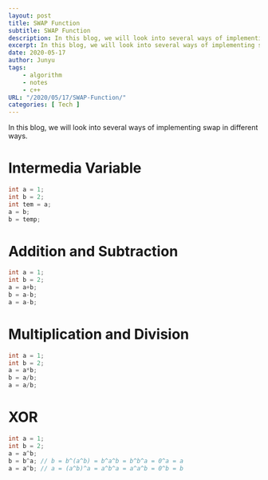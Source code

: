 ```yaml
---
layout: post
title: SWAP Function
subtitle: SWAP Function
description: In this blog, we will look into several ways of implementing swap in different ways.
excerpt: In this blog, we will look into several ways of implementing swap in different ways.
date: 2020-05-17
author: Junyu
tags:
    - algorithm
    - notes
    - c++
URL: "/2020/05/17/SWAP-Function/"
categories: [ Tech ]
---
```


In this blog, we will look into several ways of implementing swap in different ways.

# Intermedia Variable

```c++
int a = 1;
int b = 2;
int tem = a;
a = b;
b = temp;
```

# Addition and Subtraction

```C++
int a = 1;
int b = 2;
a = a+b;
b = a-b;
a = a-b;
```

# Multiplication and Division 

```C++
int a = 1;
int b = 2;
a = a*b;
b = a/b;
a = a/b;
```

# XOR

```C++
int a = 1; 
int b = 2;
a = a^b;
b = b^a; // b = b^(a^b) = b^a^b = b^b^a = 0^a = a
a = a^b; // a = (a^b)^a = a^b^a = a^a^b = 0^b = b
```



